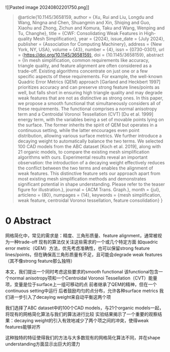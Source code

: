 ![[Pasted image 20240802201750.png]]
> @article{10.1145/3658159,
author = {Xu, Rui and Liu, Longdu and Wang, Ningna and Chen, Shuangmin and Xin, Shiqing and Guo, Xiaohu and Zhong, Zichun and Komura, Taku and Wang, Wenping and Tu, Changhe},
title = {CWF: Consolidating Weak Features in High-quality Mesh Simplification},
year = {2024},
issue_date = {July 2024},
publisher = {Association for Computing Machinery},
address = {New York, NY, USA},
volume = {43},
number = {4},
issn = {0730-0301},
url = {https://doi.org/10.1145/3658159},
doi = {10.1145/3658159},
abstract = {In mesh simplification, common requirements like accuracy, triangle quality, and feature alignment are often considered as a trade-off. Existing algorithms concentrate on just one or a few specific aspects of these requirements. For example, the well-known Quadric Error Metrics (QEM) approach [Garland and Heckbert 1997] prioritizes accuracy and can preserve strong feature lines/points as well, but falls short in ensuring high triangle quality and may degrade weak features that are not as distinctive as strong ones. In this paper, we propose a smooth functional that simultaneously considers all of these requirements. The functional comprises a normal anisotropy term and a Centroidal Voronoi Tessellation (CVT) [Du et al. 1999] energy term, with the variables being a set of movable points lying on the surface. The former inherits the spirit of QEM but operates in a continuous setting, while the latter encourages even point distribution, allowing various surface metrics. We further introduce a decaying weight to automatically balance the two terms. We selected 100 CAD models from the ABC dataset [Koch et al. 2019], along with 21 organic models, to compare the existing mesh simplification algorithms with ours. Experimental results reveal an important observation: the introduction of a decaying weight effectively reduces the conflict between the two terms and enables the alignment of weak features. This distinctive feature sets our approach apart from most existing mesh simplification methods and demonstrates significant potential in shape understanding. Please refer to the teaser figure for illustration.},
journal = {ACM Trans. Graph.},
month = {jul},
articleno = {80},
numpages = {14},
keywords = {mesh simplification, weak feature, centroidal Voronoi tessellation, feature consolidation}
}
# 0 Abstract
网格简化中，常见的需求是：精度、三角形质量、feature alignment，通常被视为一种trade-off
现有的算法仅关注这些需求的一个或几个特定方面
如quadric error metric（QEM）方法，优先考虑准确性，也可以保留strong feature lines/points，但在确保高三角形质量有不足，且可能会degrade weak features（其不像strong feature那么独特）

本文，我们提出一个同时考虑这些要求的smooth functional
该functional包含一个normal anisotropy项和一个Centroidal Voronoi Tessellation（CVT）能量项，变量是位于surface上一组可移动的点
	前者继承了QEM的精神，但在一个continuous setting中运行
	后者鼓励均匀的点分布，允许各种surface metrics
我们进一步引入了decaying weight来自动平衡这两个项

我们选择了ABC dataset中的100个CAD models，与21个organic models一起，将现有的网格简化算法与我们的算法进行比较
实验结果揭示了一个重要的观察结果：decaying weight的引入有效地减少了两个项之间的冲突，使得weak features能够对齐

这种独特的特征使得我们的方法与大多数现有的网格简化算法不同，并在shape understanding方面显示出巨大的潜力